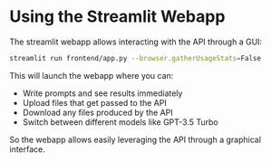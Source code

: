 # Using the Streamlit Webapp
The streamlit webapp allows interacting with the API through a GUI:

```bash
streamlit run frontend/app.py --browser.gatherUsageStats=False
```

This will launch the webapp where you can:

- Write prompts and see results immediately
- Upload files that get passed to the API
- Download any files produced by the API
- Switch between different models like GPT-3.5 Turbo

So the webapp allows easily leveraging the API through a graphical interface.
